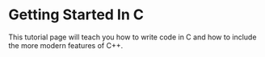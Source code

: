 # Getting Started In C
This tutorial page will teach you how to write code in C and how to include the more modern features of C++.
